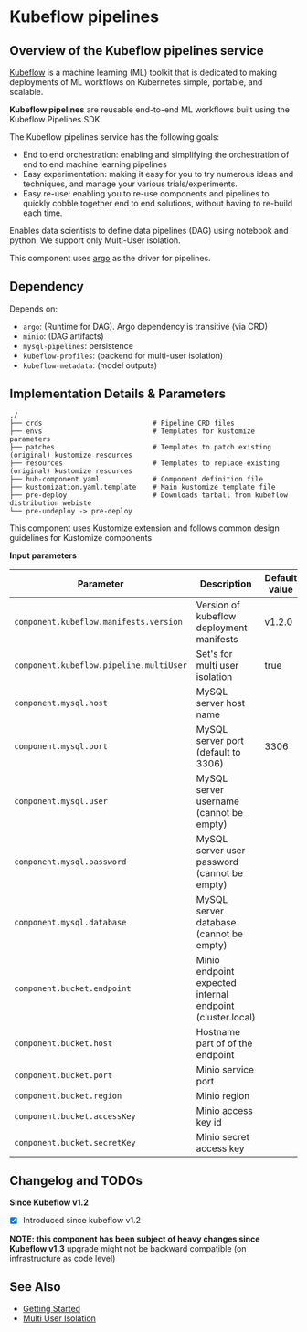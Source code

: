 # Kubeflow pipelines

## Overview of the Kubeflow pipelines service

[Kubeflow](https://www.kubeflow.org/) is a machine learning (ML) toolkit that is dedicated to making deployments of ML workflows on Kubernetes simple, portable, and scalable.

**Kubeflow pipelines** are reusable end-to-end ML workflows built using the Kubeflow Pipelines SDK.

The Kubeflow pipelines service has the following goals:

* End to end orchestration: enabling and simplifying the orchestration of end to end machine learning pipelines
* Easy experimentation: making it easy for you to try numerous ideas and techniques, and manage your various trials/experiments.
* Easy re-use: enabling you to re-use components and pipelines to quickly cobble together end to end solutions, without having to re-build each time.

Enables data scientists to define data pipelines (DAG) using notebook and python. We support only Multi-User isolation.

This component uses [argo](../argo) as the driver for pipelines.

## Dependency

Depends on:

* `argo`: (Runtime for DAG). Argo dependency is transitive (via CRD)
* `minio`: (DAG artifacts)
* `mysql-pipelines`: persistence
* `kubeflow-profiles`: (backend for multi-user isolation)
* `kubeflow-metadata`: (model outputs)

## Implementation Details & Parameters

```text
./
├── crds                           # Pipeline CRD files
├── envs                           # Templates for kustomize parameters
├── patches                        # Templates to patch existing (original) kustomize resources
├── resources                      # Templates to replace existing (original) kustomize resources
├── hub-component.yaml             # Component definition file
├── kustomization.yaml.template    # Main kustomize template file
├── pre-deploy                     # Downloads tarball from kubeflow distribution webiste
└── pre-undeploy -> pre-deploy
```

This component uses Kustomize extension and follows common design guidelines for Kustomize components

**Input parameters**

Parameter             | Description | Default value
--------------------- | ----------- | --------------
`component.kubeflow.manifests.version` | Version of kubeflow deployment manifests | v1.2.0
`component.kubeflow.pipeline.multiUser` | Set's for multi user isolation | true
`component.mysql.host` | MySQL server host name |
`component.mysql.port ` | MySQL server port (default to 3306) | 3306
`component.mysql.user` | MySQL server username (cannot be empty) |
`component.mysql.password` | MySQL server user password (cannot be empty) |
`component.mysql.database` | MySQL server database (cannot be empty) |
`component.bucket.endpoint` | Minio endpoint expected internal endpoint (cluster.local) |
`component.bucket.host` | Hostname part of of the endpoint |
`component.bucket.port` | Minio service port |
`component.bucket.region` | Minio region |
`component.bucket.accessKey` | Minio access key id |
`component.bucket.secretKey` | Minio secret access key |

## Changelog and TODOs

**Since Kubeflow v1.2**

- [x] Introduced since kubeflow v1.2

__NOTE: this component has been subject of heavy changes since Kubeflow v1.3__ upgrade might not be backward compatible (on infrastructure as code level)

## See Also

* [Getting Started](https://www.kubeflow.org/docs/components/pipelines/overview/pipelines-overview/)
* [Multi User Isolation](https://www.kubeflow.org/docs/components/pipelines/overview/pipelines-overview/)

